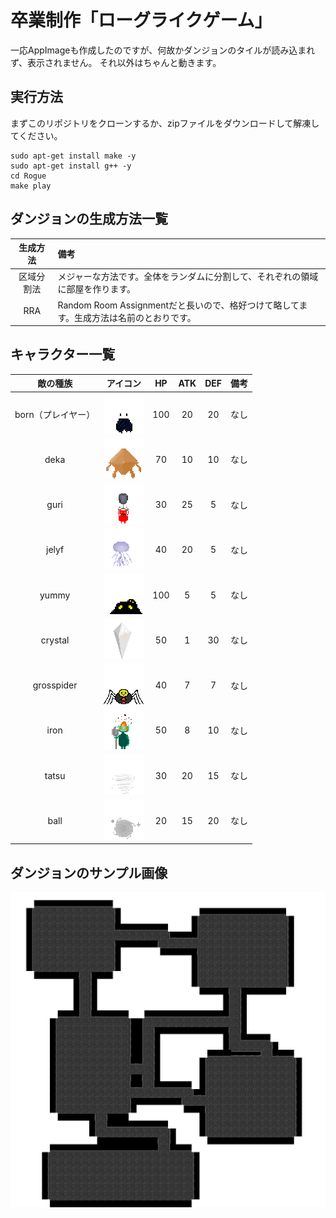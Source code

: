 # 卒業制作「ローグライクゲーム」
一応AppImageも作成したのですが、何故かダンジョンのタイルが読み込まれず、表示されません。
それ以外はちゃんと動きます。

## 実行方法
まずこのリポジトリをクローンするか、zipファイルをダウンロードして解凍してください。
```
sudo apt-get install make -y
sudo apt-get install g++ -y
cd Rogue
make play
```

## ダンジョンの生成方法一覧
|生成方法  |備考|
|:-------:|:--|
|区域分割法|メジャーな方法です。全体をランダムに分割して、それぞれの領域に部屋を作ります。|
|RRA      |Random Room Assignmentだと長いので、格好つけて略してます。生成方法は名前のとおりです。|

## キャラクター一覧
|敵の種族         |アイコン                              |HP  |ATK |DEF |備考|
|:-------------:|:-----------------------------------:|:--:|:--:|:--:|:--|
|born（プレイヤー）|![born](sample/born.png)            | 100|  20|  20|なし|
|deka           |![deka](sample/deka.png)             |  70|  10|  10|なし|
|guri           |![guri](sample/guri.png)             |  30|  25|   5|なし|
|jelyf          |![jelyf](sample/jelyf.png)           |  40|  20|   5|なし|
|yummy          |![yummy](sample/yummy.png)           | 100|   5|   5|なし|
|crystal        |![crystal](sample/crystal.png)       |  50|   1|  30|なし|
|grosspider     |![grosspider](sample/grosspider.png) |  40|   7|   7|なし|
|iron           |![iron](sample/iron.png)             |  50|   8|  10|なし|
|tatsu          |![tatsu](sample/tatsu.png)           |  30|  20|  15|なし|
|ball           |![ball](sample/ball.png)             |  20|  15|  20|なし|

## ダンジョンのサンプル画像
![参考画像](sample/sample.png)
